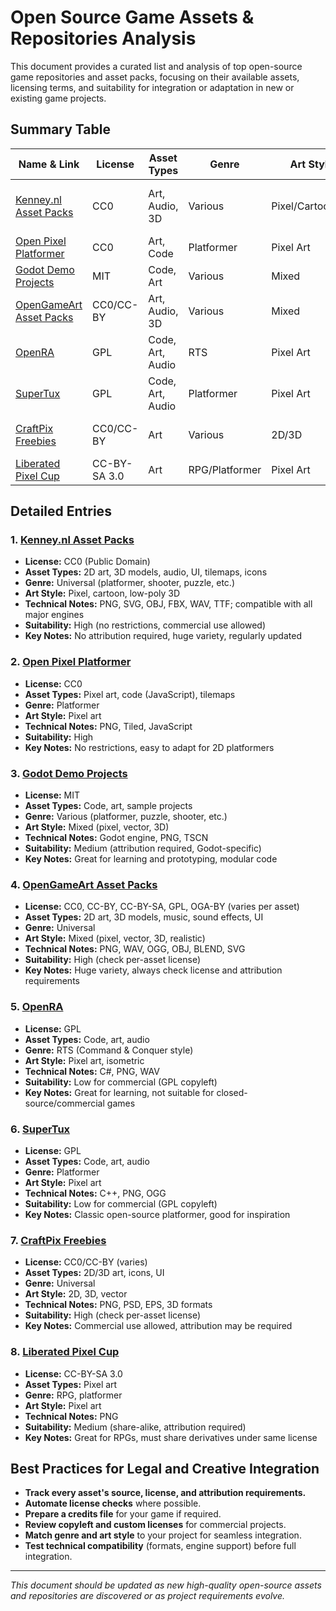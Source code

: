 # Open Source Game Assets & Repositories Analysis

This document provides a curated list and analysis of top open-source game repositories and asset packs, focusing on their available assets, licensing terms, and suitability for integration or adaptation in new or existing game projects.

## Summary Table

| Name & Link | License | Asset Types | Genre | Art Style | Technical Notes | Suitability | Key Notes |
|-------------|---------|-------------|-------|-----------|----------------|------------|-----------|
| [Kenney.nl Asset Packs](https://kenney.nl/assets) | CC0 | Art, Audio, 3D | Various | Pixel/Cartoon/3D | PNG, WAV, OBJ, FBX | High | No restrictions, huge variety |
| [Open Pixel Platformer](https://github.com/kenneyNL/open-pixel-platformer) | CC0 | Art, Code | Platformer | Pixel Art | PNG, Tiled, JS | High | No restrictions |
| [Godot Demo Projects](https://github.com/godotengine/godot-demo-projects) | MIT | Code, Art | Various | Mixed | Godot, PNG | Medium | Attribution required |
| [OpenGameArt Asset Packs](https://opengameart.org/) | CC0/CC-BY | Art, Audio, 3D | Various | Mixed | PNG, WAV, OBJ | High | Check per-asset license |
| [OpenRA](https://github.com/OpenRA/OpenRA) | GPL | Code, Art, Audio | RTS | Pixel Art | C#, PNG, WAV | Low (for commercial) | GPL copyleft |
| [SuperTux](https://github.com/SuperTux/supertux) | GPL | Code, Art, Audio | Platformer | Pixel Art | C++, PNG, OGG | Low (for commercial) | GPL copyleft |
| [CraftPix Freebies](https://craftpix.net/freebies/) | CC0/CC-BY | Art | Various | 2D/3D | PNG, PSD, EPS | High | Check per-asset license |
| [Liberated Pixel Cup](https://github.com/lpc/lpc-art-assets) | CC-BY-SA 3.0 | Art | RPG/Platformer | Pixel Art | PNG | Medium | Attribution, share-alike |

## Detailed Entries

### 1. [Kenney.nl Asset Packs](https://kenney.nl/assets)
- **License:** CC0 (Public Domain)
- **Asset Types:** 2D art, 3D models, audio, UI, tilemaps, icons
- **Genre:** Universal (platformer, shooter, puzzle, etc.)
- **Art Style:** Pixel, cartoon, low-poly 3D
- **Technical Notes:** PNG, SVG, OBJ, FBX, WAV, TTF; compatible with all major engines
- **Suitability:** High (no restrictions, commercial use allowed)
- **Key Notes:** No attribution required, huge variety, regularly updated

### 2. [Open Pixel Platformer](https://github.com/kenneyNL/open-pixel-platformer)
- **License:** CC0
- **Asset Types:** Pixel art, code (JavaScript), tilemaps
- **Genre:** Platformer
- **Art Style:** Pixel art
- **Technical Notes:** PNG, Tiled, JavaScript
- **Suitability:** High
- **Key Notes:** No restrictions, easy to adapt for 2D platformers

### 3. [Godot Demo Projects](https://github.com/godotengine/godot-demo-projects)
- **License:** MIT
- **Asset Types:** Code, art, sample projects
- **Genre:** Various (platformer, puzzle, shooter, etc.)
- **Art Style:** Mixed (pixel, vector, 3D)
- **Technical Notes:** Godot engine, PNG, TSCN
- **Suitability:** Medium (attribution required, Godot-specific)
- **Key Notes:** Great for learning and prototyping, modular code

### 4. [OpenGameArt Asset Packs](https://opengameart.org/)
- **License:** CC0, CC-BY, CC-BY-SA, GPL, OGA-BY (varies per asset)
- **Asset Types:** 2D art, 3D models, music, sound effects, UI
- **Genre:** Universal
- **Art Style:** Mixed (pixel, vector, 3D, realistic)
- **Technical Notes:** PNG, WAV, OGG, OBJ, BLEND, SVG
- **Suitability:** High (check per-asset license)
- **Key Notes:** Huge variety, always check license and attribution requirements

### 5. [OpenRA](https://github.com/OpenRA/OpenRA)
- **License:** GPL
- **Asset Types:** Code, art, audio
- **Genre:** RTS (Command & Conquer style)
- **Art Style:** Pixel art, isometric
- **Technical Notes:** C#, PNG, WAV
- **Suitability:** Low for commercial (GPL copyleft)
- **Key Notes:** Great for learning, not suitable for closed-source/commercial games

### 6. [SuperTux](https://github.com/SuperTux/supertux)
- **License:** GPL
- **Asset Types:** Code, art, audio
- **Genre:** Platformer
- **Art Style:** Pixel art
- **Technical Notes:** C++, PNG, OGG
- **Suitability:** Low for commercial (GPL copyleft)
- **Key Notes:** Classic open-source platformer, good for inspiration

### 7. [CraftPix Freebies](https://craftpix.net/freebies/)
- **License:** CC0/CC-BY (varies)
- **Asset Types:** 2D/3D art, icons, UI
- **Genre:** Universal
- **Art Style:** 2D, 3D, vector
- **Technical Notes:** PNG, PSD, EPS, 3D formats
- **Suitability:** High (check per-asset license)
- **Key Notes:** Commercial use allowed, attribution may be required

### 8. [Liberated Pixel Cup](https://github.com/lpc/lpc-art-assets)
- **License:** CC-BY-SA 3.0
- **Asset Types:** Pixel art
- **Genre:** RPG, platformer
- **Art Style:** Pixel art
- **Technical Notes:** PNG
- **Suitability:** Medium (share-alike, attribution required)
- **Key Notes:** Great for RPGs, must share derivatives under same license

## Best Practices for Legal and Creative Integration
- **Track every asset's source, license, and attribution requirements.**
- **Automate license checks** where possible.
- **Prepare a credits file** for your game if required.
- **Review copyleft and custom licenses** for commercial projects.
- **Match genre and art style** to your project for seamless integration.
- **Test technical compatibility** (formats, engine support) before full integration.

---

*This document should be updated as new high-quality open-source assets and repositories are discovered or as project requirements evolve.* 